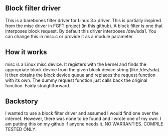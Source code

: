 Block filter driver
-------------------

This is a barebones filter driver for Linux 3.x driver. This is partially inspired from the misc driver in FGFT project (in this github). A block filter is one that interposes block request. By default this driver interposes /dev/sda1. You can change this in misc.c or provide it as a module parameter.



How it works
------------

misc is a Linux misc device. It registers with the kernel and finds the appropriate block device from the given block device string (like /dev/sda). It then obtains the block device queue and replaces the request function with its own. The dummy request function just calls back the original function. Fairly straightforward.


Backstory
---------

I wanted to use a block filter driver and assumed I would find one over the internet. However, there was none to be found and I wrote one of my own. I am putting this on my github if anyone needs it. NO WARRANTIES. COMPILE TESTED ONLY. 

